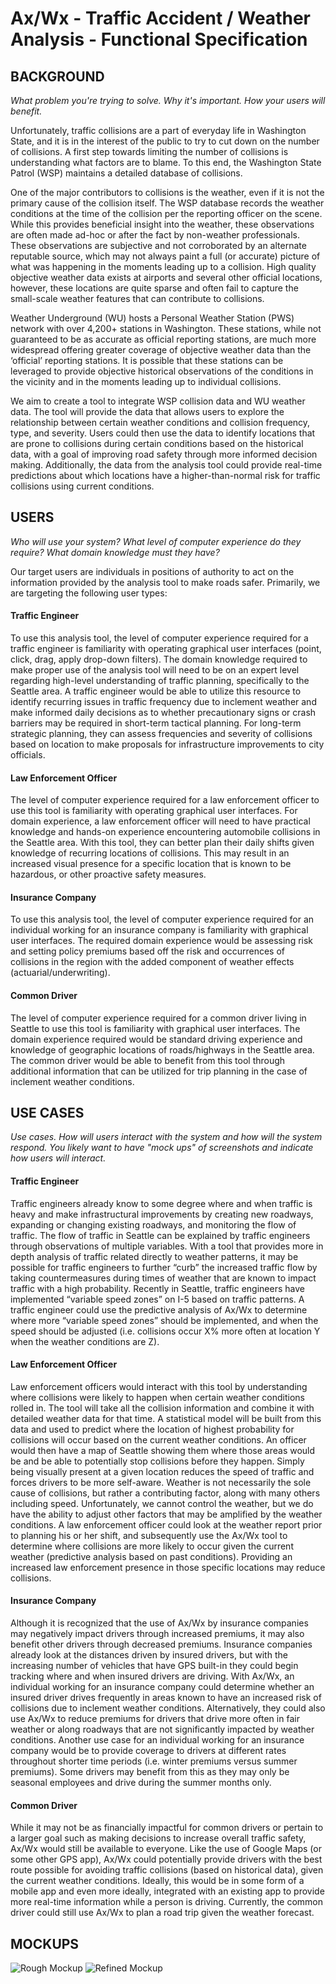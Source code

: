  Ax/Wx - Traffic Accident / Weather Analysis - Functional Specification
=======================================================================


BACKGROUND
----------
_What problem you're trying to solve. Why it's important. How your users will benefit._

Unfortunately, traffic collisions are a part of everyday life in Washington State, and it is in the interest of the public to try to cut down on the number of collisions. A first step towards limiting the number of collisions is understanding what factors are to blame. To this end, the Washington State Patrol (WSP) maintains a detailed database of collisions.

One of the major contributors to collisions is the weather, even if it is not the primary cause of the collision itself. The WSP database records the weather conditions at the time of the collision per the reporting officer on the scene. While this provides beneficial insight into the weather, these observations are often made ad-hoc or after the fact by non-weather professionals. These observations are subjective and not corroborated by an alternate reputable source, which may not always paint a full (or accurate) picture of what was happening in the moments leading up to a collision. High quality objective weather data exists at airports and several other official locations, however, these locations are quite sparse and often fail to capture the small-scale weather features that can contribute to collisions.

Weather Underground (WU) hosts a Personal Weather Station (PWS) network with over 4,200+ stations in Washington. These stations, while not guaranteed to be as accurate as official reporting stations, are much more widespread offering greater coverage of objective weather data than the ‘official’ reporting stations. It is possible that these stations can be leveraged to provide objective historical observations of the conditions in the vicinity and in the moments leading up to individual collisions.

We aim to create a tool to integrate WSP collision data and WU weather data. The tool will provide the data that allows users to explore the relationship between certain weather conditions and collision frequency, type, and severity. Users could then use the data to identify locations that are prone to collisions during certain conditions based on the historical data, with a goal of improving road safety through more informed decision making. Additionally, the data from the analysis tool could provide real-time predictions about which locations have a higher-than-normal risk for traffic collisions using current conditions.


USERS
-----
_Who will use your system? What level of computer experience do they require? What domain knowledge must they have?_

Our target users are individuals in positions of authority to act on the information provided by the analysis tool to make roads safer.  Primarily, we are targeting the following user types:

#### Traffic Engineer

To use this analysis tool, the level of computer experience required for a traffic engineer is familiarity with operating graphical user interfaces (point, click, drag, apply drop-down filters). The domain knowledge required to make proper use of the analysis tool will need to be on an expert level regarding high-level understanding of traffic planning, specifically to the Seattle area. A traffic engineer would be able to utilize this resource to identify recurring issues in traffic frequency due to inclement weather and make informed daily decisions as to whether precautionary signs or crash barriers may be required in short-term tactical planning.  For long-term strategic planning, they can assess frequencies and severity of collisions based on location to make proposals for infrastructure improvements to city officials.

#### Law Enforcement Officer

The level of computer experience required for a law enforcement officer to use this tool is familiarity with operating graphical user interfaces. For domain experience, a law enforcement officer will need to have practical knowledge and hands-on experience encountering automobile collisions in the Seattle area. With this tool, they can better plan their daily shifts given knowledge of recurring locations of collisions. This may result in an increased visual presence for a specific location that is known to be hazardous, or other proactive safety measures.

#### Insurance Company

To use this analysis tool, the level of computer experience required for an individual working for an insurance company is familiarity with graphical user interfaces. The required domain experience would be assessing risk and setting policy premiums based off the risk and occurrences of collisions in the region with the added component of weather effects (actuarial/underwriting).

#### Common Driver
 
The level of computer experience required for a common driver living in Seattle to use this tool is familiarity with graphical user interfaces. The domain experience required would be standard driving experience and knowledge of geographic locations of roads/highways in the Seattle area. The common driver would be able to benefit from this tool through additional information that can be utilized for trip planning in the case of inclement weather conditions.


USE CASES
---------
_Use cases. How will users interact with the system and how will the system respond. You likely want to have "mock ups" of screenshots and indicate how users will interact._

#### Traffic Engineer

Traffic engineers already know to some degree where and when traffic is heavy and make infrastructural improvements by creating new roadways, expanding or changing existing roadways, and monitoring the flow of traffic. The flow of traffic in Seattle can be explained by traffic engineers through observations of multiple variables. With a tool that provides more in depth analysis of traffic related directly to weather patterns, it may be possible for traffic engineers to further “curb” the increased traffic flow by taking countermeasures during times of weather that are known to impact traffic with a high probability. Recently in Seattle, traffic engineers have implemented “variable speed zones” on I-5 based on traffic patterns. A traffic engineer could use the predictive analysis of Ax/Wx to determine where more “variable speed zones” should be implemented, and when the speed should be adjusted (i.e. collisions occur X% more often at location Y when the weather conditions are Z).

#### Law Enforcement Officer

Law enforcement officers would interact with this tool by understanding where collisions were likely to happen when certain weather conditions rolled in. The tool will take all the collision information and combine it with detailed weather data for that time. A statistical model will be built from this data and used to predict where the location of highest probability for collisions will occur based on the current weather conditions. An officer would then have a map of Seattle showing them where those areas would be and be able to potentially stop collisions before they happen. Simply being visually present at a given location reduces the speed of traffic and forces drivers to be more self-aware. Weather is not necessarily the sole cause of collisions, but rather a contributing factor, along with many others including speed. Unfortunately, we cannot control the weather, but we do have the ability to adjust other factors that may be amplified by the weather conditions. A law enforcement officer could look at the weather report prior to planning his or her shift, and subsequently use the Ax/Wx tool to determine where collisions are more likely to occur given the current weather (predictive analysis based on past conditions). Providing an increased law enforcement presence in those specific locations may reduce collisions.

#### Insurance Company

Although it is recognized that the use of Ax/Wx by insurance companies may negatively impact drivers through increased premiums, it may also benefit other drivers through decreased premiums. Insurance companies already look at the distances driven by insured drivers, but with the increasing number of vehicles that have GPS built-in they could begin tracking where and when insured drivers are driving. With Ax/Wx, an individual working for an insurance company could determine whether an insured driver drives frequently in areas known to have an increased risk of collisions due to inclement weather conditions. Alternatively, they could also use Ax/Wx to reduce premiums for drivers that drive more often in fair weather or along roadways that are not significantly impacted by weather conditions. Another use case for an individual working for an insurance company would be to provide coverage to drivers at different rates throughout shorter time periods (i.e. winter premiums versus summer premiums). Some drivers may benefit from this as they may only be seasonal employees and drive during the summer months only.

#### Common Driver

While it may not be as financially impactful for common drivers or pertain to a larger goal such as making decisions to increase overall traffic safety, Ax/Wx would still be available to everyone. Like the use of Google Maps (or some other GPS app), Ax/Wx could potentially provide drivers with the best route possible for avoiding traffic collisions (based on historical data), given the current weather conditions. Ideally, this would be in some form of a mobile app and even more ideally, integrated with an existing app to provide more real-time information while a person is driving. Currently, the common driver could still use Ax/Wx to plan a road trip given the weather forecast.


MOCKUPS
-------
![Rough Mockup](https://raw.githubusercontent.com/rexthompson/Ax-Wx/master/images/WhiteboardMockup.JPG "Rough Mockup")
![Refined Mockup](https://raw.githubusercontent.com/rexthompson/Ax-Wx/master/images/mockup2.jpg "Refined Mockup")
